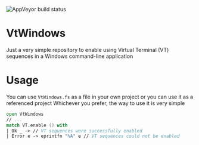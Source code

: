 ![AppVeyor build status](https://ci.appveyor.com/api/projects/status/krprf88vw8s51ii3?svg=true)

# VtWindows

Just a very simple repository to enable using Virtual Terminal (VT) sequences in a Windows command-line application

# Usage
You can use `VtWindows.fs` as a file in your own project or you can use it as a referenced project
Whichever you prefer, the way to use it is very simple

```fsharp
open VtWindows
// ...
match VT.enable () with
| Ok _ -> // VT sequences were successfully enabled
| Error e -> eprintfn "%A" e // VT sequences could not be enabled
```
